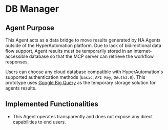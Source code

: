 # DB Manager

## Agent Purpose

This Agent acts as a data bridge to move results generated by HA Agents outside of the HyperAutomation platform. Due to lack of bidirectional data flow support, Agent results must be temporarily stored in an internet-accessible database so that the MCP server can retrieve the workflow responses.

Users can choose any cloud database compatible with HyperAutomation's supported authentication methods (`basic`, `API Key`, `OAuth2.0`). This prototype uses [Google Big Query](https://cloud.google.com/bigquery) as the temporary storage solution for agents results.

## Implemented Functionalities

- This Agent operates transparently and does not expose any direct capabilities to end users.

